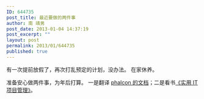 ```yaml
---
ID: 644735
post_title: 最近要做的两件事
author: 南 靖男
post_date: 2013-01-04 14:37:19
post_excerpt: ""
layout: post
permalink: 2013/01/644735
published: true
---
```

有一次提前放假了，再次打乱预定的计划，没办法。
在家休养。

准备安心做两件事，为年后打算。
一是翻译 <a href="https://github.com/larryli/phalcondocs">phalcon 的文档</a>；二是看书<a href="http://book.douban.com/subject/6398103/">《实用 IT 项目管理》</a>。